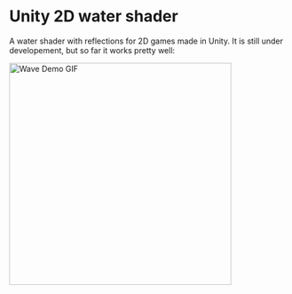 # Unity 2D water shader
A water shader with reflections for 2D games made in Unity.
It is still under developement, but so far it works pretty well:

<img src="https://github.com/hkayy/Unity-2D-Water-Shader/blob/master/Docs/Images/Unity2DWaveDemo.gif" alt="Wave Demo GIF" width="400" height="400" />
